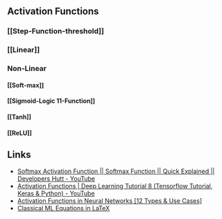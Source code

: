 
## Activation Functions

### [[Step-Function-threshold]]
### [[Linear]]
### Non-Linear
#### [[Soft-max]]
#### [[Sigmoid-Logic  11-Function]]
#### [[Tanh]]
#### [[ReLU]]


## Links
-  [Softmax Activation Function || Softmax Function || Quick Explained || Developers Hutt - YouTube](https://www.youtube.com/watch?v=8ah-qhvaQqU&t=12s) 
- [Activation Functions | Deep Learning Tutorial 8 (Tensorflow Tutorial, Keras & Python) - YouTube](https://www.youtube.com/watch?v=icZItWxw7AI)
- [Activation Functions in Neural Networks [12 Types & Use Cases]](https://www.v7labs.com/blog/neural-networks-activation-functions)
- [Classical ML Equations in LaTeX](https://blmoistawinde.github.io/ml_equations_latex/)
